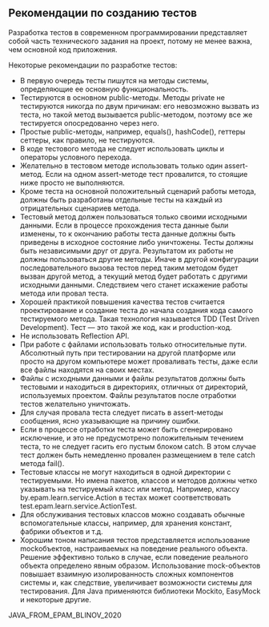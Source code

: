 ## Рекомендации по созданию тестов
Разработка тестов в современном программировании представляет собой
часть технического задания на проект, потому не менее важна, чем основной
код приложения.

Некоторые рекомендации по разработке тестов:
- В первую очередь тесты пишутся на методы системы, определяющие ее
основную функциональность.
- Тестируются в основном public-методы. Методы private не тестируются никогда
по двум причинам: его невозможно вызвать из теста, но такой метод вызывается
public-методом, поэтому все же тестируется опосредованно через него.
- Простые public-методы, например, equals(), hashCode(), геттеры сеттеры,
как правило, не тестируются.
- В коде тестового метода не следует использовать циклы и операторы условного перехода.
- Желательно в тестовом методе использовать только один assert-метод. Если на
одном assert-методе тест провалится, то стоящие ниже просто не выполняются.
- Кроме теста на основной положительный сценарий работы метода, должны
быть разработаны отдельные тесты на каждый из отрицательных сценариев
метода.
- Тестовый метод должен пользоваться только своими исходными данными.
Если в процессе прохождения теста данные были изменены, то к окончанию работы теста данные должны быть приведены в исходное состояние
либо уничтожены. Тесты должны быть независимыми друг от друга.
Результатом их работы не должны пользоваться другие методы. Иначе
в другой конфигурации последовательного вызова тестов перед таким методом будет вызван другой метод, а текущий метод будет работать с другими
исходными данными. Следствием чего станет искажение работы метода
или провал теста.
- Хорошей практикой повышения качества тестов считается проектирование
и создание теста до начала создания кода самого тестируемого метода. Такая
технология называется TDD (Test Driven Development). Тест — это такой же
код, как и production-код.
- Не использовать Reflection API.
- При работе с файлами использовать только относительные пути.
Абсолютный путь при тестировании на другой платформе или просто на
другом компьютере может проваливать тесты, даже если все файлы находятся на своих местах.
- Файлы с исходными данными и файлы результатов должны быть тестовыми
и находиться в директориях, отличных от директорий, используемых проектом. Файлы результатов после отработки тестов желательно уничтожать.
- Для случая провала теста следует писать в assert-методы сообщения, ясно
указывающие на причину ошибки.
- Если в процессе отработки теста может быть сгенерировано исключение,
и это не предусмотрено положительным течением теста, то не следует гасить его пустым блоком catch. В этом случае тест должен быть немедленно
провален размещением в теле catch метода fail().
- Тестовые классы не могут находиться в одной директории с тестируемыми.
Но имена пакетов, классов и методов должны четко указывать на тестируемый класс или метод. Например, классу by.epam.learn.service.Action в тестах может соответствовать test.epam.learn.service.ActionTest.
- Для обслуживания тестовых классов можно создавать обычные вспомогательные классы, например, для хранения констант, фабрики объектов и т.д.
- Хорошим тоном написания тестов представляется использование mockобъектов, настраиваемых на поведение реального объекта. Решение эффективно только в случае, если поведение реального объекта определено явным образом. Использование mock-объектов повышает взаимную изолированность сложных компонентов системы и, как следствие, увеличивает
возможности системы для тестирования. Для Java применяются библиотеки
Mockito, EasyMock и некоторые другие.

JAVA_FROM_EPAM_BLINOV_2020